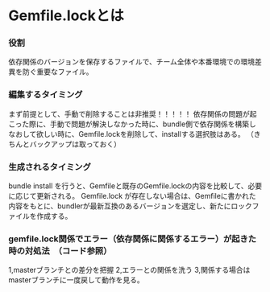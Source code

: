 

# Gemfile.lockとは

### 役割
依存関係のバージョンを保存するファイルで、チーム全体や本番環境での環境差異を防ぐ重要なファイル。

### 編集するタイミング
まず前提として、手動で削除することは非推奨！！！！！
依存関係の問題が起こった際に、手動で問題が解決しなかった時に、bundle側で依存関係を構築しなおして欲しい時に、Gemfile.lockを削除して、installする選択肢はある。
（きちんとバックアップは取っておく）

### 生成されるタイミング
bundle install を行うと、Gemfileと既存のGemfile.lockの内容を比較して、必要に応じて更新される。
Gemfile.lock が存在しない場合は、Gemfileに書かれた内容をもとに、bundlerが最新互換のあるバージョンを選定し、新たにロックファイルを作成する。

### gemfile.lock関係でエラー（依存関係に関係するエラー）が起きた時の対処法　（コード参照）

1,masterブランチとの差分を把握
2,エラーとの関係を洗う
3,関係する場合はmasterブランチに一度戻して動作を見る。